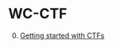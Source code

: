 # WC-CTF

0. [Getting started with CTFs](https://github.com/WebClub-NITK/WC-CTF/wiki/Getting-started-with-CTFs)
